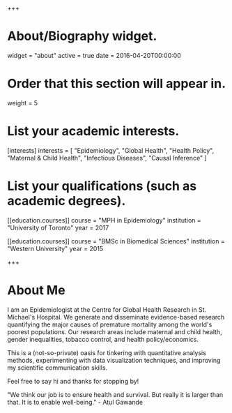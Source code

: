 +++
# About/Biography widget.
widget = "about"
active = true
date = 2016-04-20T00:00:00

# Order that this section will appear in.
weight = 5

# List your academic interests.
[interests]
  interests = [
    "Epidemiology",
    "Global Health",
    "Health Policy",
    "Maternal & Child Health",
    "Infectious Diseases",
    "Causal Inference"
  ]

# List your qualifications (such as academic degrees).
[[education.courses]]
  course = "MPH in Epidemiology"
  institution = "University of Toronto"
  year = 2017

[[education.courses]]
  course = "BMSc in Biomedical Sciences"
  institution = "Western University"
  year = 2015
 
+++

# About Me

I am an Epidemiologist at the Centre for Global Health Research in St. Michael's Hospital. We generate and disseminate evidence-based research quantifying the major causes of premature mortality among the world's poorest populations. Our research areas include maternal and child health, gender inequalities, tobacco control, and health policy/economics.

This is a (not-so-private) oasis for tinkering with quantitative analysis methods, experimenting with data visualization techniques, and improving my scientific communication skills. 

Feel free to say hi and thanks for stopping by!

"We think our job is to ensure health and survival. But really it is larger than that. It is to enable well-being." - Atul Gawande